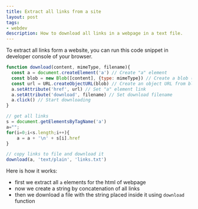 ```yaml
---
title: Extract all links from a site
layout: post
tags:
- webdev
description: How to download all links in a webpage in a text file.
---
```


To extract all links form a website, you can run this code snippet in developer console of your browser.

```js
function download(content, mimeType, filename){
  const a = document.createElement('a') // Create "a" element
  const blob = new Blob([content], {type: mimeType}) // Create a blob (file-like object)
  const url = URL.createObjectURL(blob) // Create an object URL from blob
  a.setAttribute('href', url) // Set "a" element link
  a.setAttribute('download', filename) // Set download filename
  a.click() // Start downloading
}

// get all links
s = document.getElementsByTagName('a')
a="";
for(i=0;i<s.length;i++){
    a = a + '\n' + s[i].href
}

// copy links to file and download it
download(a, 'text/plain', 'links.txt')
```

Here is how it works:

- first we extract all `a` elements for the html of webpage
- now we create a string by concatenation of all links
- then we download a file with the string placed inside it using `download` function
